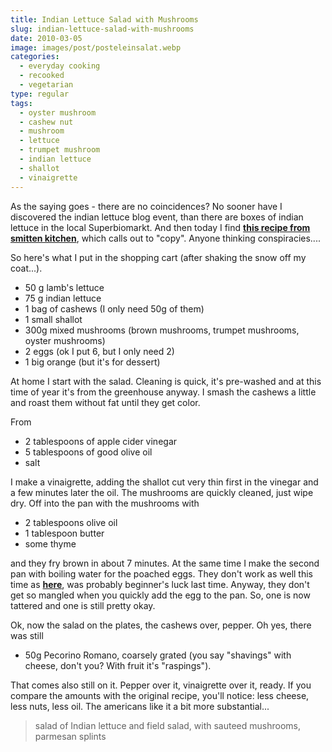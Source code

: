 ```yaml
---
title: Indian Lettuce Salad with Mushrooms
slug: indian-lettuce-salad-with-mushrooms
date: 2010-03-05
image: images/post/posteleinsalat.webp
categories: 
  - everyday cooking
  - recooked
  - vegetarian
type: regular
tags: 
  - oyster mushroom
  - cashew nut
  - mushroom
  - lettuce
  - trumpet mushroom
  - indian lettuce
  - shallot
  - vinaigrette
---
```


As the saying goes - there are no coincidences? No sooner have I discovered the indian lettuce blog event, than there are boxes of indian lettuce in the local Superbiomarkt. And then today I find **[this recipe from smitten kitchen](http://smittenkitchen.com/2010/03/warm-mushroom-salad-with-hazelnuts/)**, which calls out to "copy". Anyone thinking conspiracies....

So here's what I put in the shopping cart (after shaking the snow off my coat...).

* 50 g lamb's lettuce 
* 75 g indian lettuce 
* 1 bag of cashews (I only need 50g of them) 
* 1 small shallot 
* 300g mixed mushrooms (brown mushrooms, trumpet mushrooms, oyster mushrooms) 
* 2 eggs (ok I put 6, but I only need 2) 
* 1 big orange (but it's for dessert)

At home I start with the salad. Cleaning is quick, it's pre-washed and at this time of year it's from the greenhouse anyway. I smash the cashews a little and roast them without fat until they get color.

From 

* 2 tablespoons of apple cider vinegar 
* 5 tablespoons of good olive oil 
* salt

I make a vinaigrette, adding the shallot cut very thin first in the vinegar and a few minutes later the oil. The mushrooms are quickly cleaned, just wipe dry. Off into the pan with the mushrooms with

* 2 tablespoons olive oil 
* 1 tablespoon butter 
* some thyme

and they fry brown in about 7 minutes. At the same time I make the second pan with boiling water for the poached eggs. They don't work as well this time as **[here](../speckbrot-mit-egg)**, was probably beginner's luck last time. Anyway, they don't get so mangled when you quickly add the egg to the pan. So, one is now tattered and one is still pretty okay.

Ok, now the salad on the plates, the cashews over, pepper. Oh yes, there was still

* 50g Pecorino Romano, coarsely grated (you say "shavings" with cheese, don't you? With fruit it's "raspings").

That comes also still on it. Pepper over it, vinaigrette over it, ready. If you compare the amounts with the original recipe, you'll notice: less cheese, less nuts, less oil. The americans like it a bit more substantial...

> salad of Indian lettuce and field salad, with sauteed mushrooms, parmesan splints


